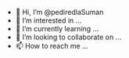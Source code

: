 - 👋 Hi, I’m @pediredlaSuman
- 👀 I’m interested in ...
- 🌱 I’m currently learning ...
- 💞️ I’m looking to collaborate on ...
- 📫 How to reach me ...

<!---
pediredlaSuman/pediredlaSuman is a ✨ special ✨ repository because its `README.md` (this file) appears on your GitHub profile.
You can click the Preview link to take a look at your changes.
--->
